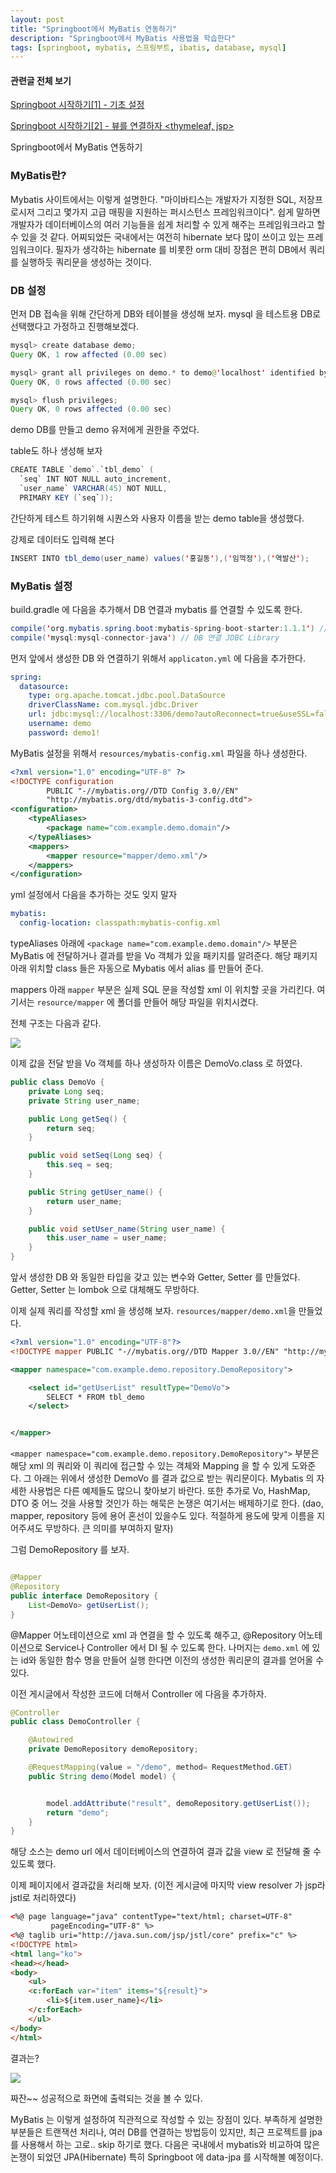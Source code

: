 ```yaml
---
layout: post
title: "Springboot에서 MyBatis 연동하기"
description: "Springboot에서 MyBatis 사용법을 학습한다"
tags: [springboot, mybatis, 스프링부트, ibatis, database, mysql]
---
```

#### 관련글 전체 보기
[Springboot 시작하기[1] - 기초 설정](https://doohwan-yoo.github.io/start-springboot-1/)

[Springboot 시작하기[2] - 뷰를 연결하자 <thymeleaf, jsp>](https://doohwan-yoo.github.io/start-springboot-2/)

Springboot에서 MyBatis 연동하기

### MyBatis란?
Mybatis 사이트에서는 이렇게 설명한다. "마이바티스는 개발자가 지정한 SQL, 저장프로시저 그리고 몇가지 고급 매핑을 지원하는 퍼시스턴스 프레임워크이다". 쉽게 말하면 개발자가 데이터베이스의 여러 기능들을 쉽게 처리할 수 있게 해주는 프레임워크라고 할 수 있을 것 같다. 어찌되었든 국내에서는 여전히 hibernate 보다 많이 쓰이고 있는 프레임워크이다. 필자가 생각하는 hibernate 를 비롯한 orm 대비 장점은 편히 DB에서 쿼리를 실행하듯 쿼리문을 생성하는 것이다.

### DB 설정

먼저 DB 접속을 위해 간단하게 DB와 테이블을 생성해 보자. mysql 을 테스트용 DB로 선택했다고 가정하고 진행해보겠다.

```java
mysql> create database demo;
Query OK, 1 row affected (0.00 sec)

mysql> grant all privileges on demo.* to demo@'localhost' identified by 'demo1!';
Query OK, 0 rows affected (0.00 sec)

mysql> flush privileges;
Query OK, 0 rows affected (0.00 sec)
```

demo DB를 만들고 demo 유저에게 권한을 주었다.

table도 하나 생성해 보자
```java
CREATE TABLE `demo`.`tbl_demo` (
  `seq` INT NOT NULL auto_increment,
  `user_name` VARCHAR(45) NOT NULL,
  PRIMARY KEY (`seq`));


```

간단하게 테스트 하기위해 시퀀스와 사용자 이름을 받는 demo table을 생성했다.

강제로 데이터도 입력해 본다
```java
INSERT INTO tbl_demo(user_name) values('홍길동'),('임꺽정'),('역발산');
```

### MyBatis 설정
build.gradle 에 다음을 추가해서 DB 연결과 mybatis 를 연결할 수 있도록 한다.
```java
compile('org.mybatis.spring.boot:mybatis-spring-boot-starter:1.1.1') // MyBatis 라이브러리
compile('mysql:mysql-connector-java') // DB 연결 JDBC Library
```

먼저 앞에서 생성한 DB 와 연결하기 위해서 `applicaton.yml` 에 다음을 추가한다.

```yml
spring:
  datasource:
    type: org.apache.tomcat.jdbc.pool.DataSource
    driverClassName: com.mysql.jdbc.Driver
    url: jdbc:mysql://localhost:3306/demo?autoReconnect=true&useSSL=false
    username: demo
    password: demo1!
```

MyBatis 설정을 위해서 `resources/mybatis-config.xml` 파일을 하나 생성한다.

```xml
<?xml version="1.0" encoding="UTF-8" ?>
<!DOCTYPE configuration
        PUBLIC "-//mybatis.org//DTD Config 3.0//EN"
        "http://mybatis.org/dtd/mybatis-3-config.dtd">
<configuration>
    <typeAliases>
        <package name="com.example.demo.domain"/>
    </typeAliases>
    <mappers>
        <mapper resource="mapper/demo.xml"/>
    </mappers>
</configuration>
```

yml 설정에서 다음을 추가하는 것도 잊지 말자
```yml
mybatis:
  config-location: classpath:mybatis-config.xml
```

typeAliases 아래에 `<package name="com.example.demo.domain"/>` 부분은 MyBatis 에 전달하거나 결과를 받을 Vo 객체가 있을 패키지를 알려준다. 해당 패키지 아래 위치할 class 들은 자동으로 Mybatis 에서 alias 를 만들어 준다.

mappers 아래 `mapper` 부분은 실제 SQL 문을 작성할 xml 이 위치할 곳을 가리킨다. 여기서는 `resource/mapper` 에 폴더를 만들어 해당 파일을 위치시켰다.

전체 구조는 다음과 같다.

<img src="../images/mybatis-1.png">

이제 값을 전달 받을 Vo 객체를 하나 생성하자 이름은 DemoVo.class 로 하였다.

```java
public class DemoVo {
    private Long seq;
    private String user_name;

    public Long getSeq() {
        return seq;
    }

    public void setSeq(Long seq) {
        this.seq = seq;
    }

    public String getUser_name() {
        return user_name;
    }

    public void setUser_name(String user_name) {
        this.user_name = user_name;
    }
}
```
앞서 생성한 DB 와 동일한 타입을 갖고 있는 변수와 Getter, Setter 를 만들었다. Getter, Setter 는 lombok 으로 대체해도 무방하다.

이제 실제 쿼리를 작성할 xml 을 생성해 보자. `resources/mapper/demo.xml`을 만들었다.

```xml
<?xml version="1.0" encoding="UTF-8"?>
<!DOCTYPE mapper PUBLIC "-//mybatis.org//DTD Mapper 3.0//EN" "http://mybatis.org/dtd/mybatis-3-mapper.dtd">

<mapper namespace="com.example.demo.repository.DemoRepository">

    <select id="getUserList" resultType="DemoVo">
        SELECT * FROM tbl_demo
    </select>


</mapper>
```
`<mapper namespace="com.example.demo.repository.DemoRepository">` 부분은 해당 xml 의 쿼리와 이 쿼리에 접근할 수 있는 객체와 Mapping 을 할 수 있게 도와준다. 그 아래는 위에서 생성한 DemoVo 를 결과 값으로 받는 쿼리문이다. Mybatis 의 자세한 사용법은 다른 예제들도 많으니 찾아보기 바란다. 또한 추가로 Vo, HashMap, DTO 중 어느 것을 사용할 것인가 하는 해묵은 논쟁은 여기서는 배제하기로 한다.
(dao, mapper, repository 등에 용어 혼선이 있을수도 있다. 적절하게 용도에 맞게 이름을 지어주셔도 무방하다. 큰 의미를 부여하지 말자)

그럼 DemoRepository 를 보자.
```java

@Mapper
@Repository
public interface DemoRepository {
    List<DemoVo> getUserList();
}
```
@Mapper 어노테이션으로 xml 과 연결을 할 수 있도록 해주고, @Repository 어노테이션으로 Service나 Controller 에서 DI 될 수 있도록 한다.
나머지는 `demo.xml` 에 있는 id와 동일한 함수 명을 만들어 실행 한다면 이전의 생성한 쿼리문의 결과를 얻어올 수 있다.

이전 게시글에서 작성한 코드에 더해서 Controller 에 다음을 추가하자.

```java
@Controller
public class DemoController {

    @Autowired
    private DemoRepository demoRepository;

    @RequestMapping(value = "/demo", method= RequestMethod.GET)
    public String demo(Model model) {


        model.addAttribute("result", demoRepository.getUserList());
        return "demo";
    }
}
```
해당 소스는 demo url 에서 데이터베이스의 연결하여 결과 값을 view 로 전달해 줄 수 있도록 했다.

이제 페이지에서 결과값을 처리해 보자. (이전 게시글에 마지막 view resolver 가 jsp라 jstl로 처리하였다)

```html
<%@ page language="java" contentType="text/html; charset=UTF-8"
         pageEncoding="UTF-8" %>
<%@ taglib uri="http://java.sun.com/jsp/jstl/core" prefix="c" %>
<!DOCTYPE html>
<html lang="ko">
<head></head>
<body>
    <ul>
    <c:forEach var="item" items="${result}">
        <li>${item.user_name}</li>
    </c:forEach>
    </ul>
</body>
</html>
```

결과는?

<img src="../images/mybatis-2.png">

짜잔~~ 성공적으로 화면에 출력되는 것을 볼 수 있다.

MyBatis 는 이렇게 설정하여 직관적으로 작성할 수 있는 장점이 있다.
부족하게 설명한 부분들은 트랜잭션 처리나, 여러 DB를 연결하는 방법등이 있지만, 최근 프로젝트를 jpa 를 사용해서 하는 고로.. skip 하기로 했다.
다음은 국내에서 mybatis와 비교하여 많은 논쟁이 되었던 JPA(Hibernate) 특히 Springboot 에 data-jpa 를 시작해볼 예정이다.
